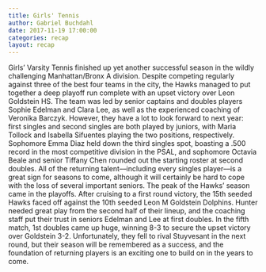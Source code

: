 ```yaml
---
title: Girls' Tennis
author: Gabriel Buchdahl
date: 2017-11-19 17:00:00
categories: recap
layout: recap
---
```


Girls’ Varsity Tennis finished up yet another successful season in the wildly challenging Manhattan/Bronx A division. Despite competing regularly against three of the best four teams in the city, the Hawks managed to put together a deep playoff run complete with an upset victory over Leon Goldstein HS. The team was led by senior captains and doubles players Sophie Edelman and Clara Lee, as well as the experienced coaching of Veronika Barczyk. However, they have a lot to look forward to next year: first singles and second singles are both played by juniors, with Maria Tollock and Isabella Sifuentes playing the two positions, respectively. Sophomore Emma Diaz held down the third singles spot, boasting a .500 record in the most competitive division in the PSAL, and sophomore Octavia Beale and senior Tiffany Chen rounded out the starting roster at second doubles. All of the returning talent––including every singles player––is a great sign for seasons to come, although it will certainly be hard to cope with the loss of several important seniors. The peak of the Hawks’ season came in the playoffs. After cruising to a first round victory, the 15th seeded Hawks faced off against the 10th seeded Leon M Goldstein Dolphins. Hunter needed great play from the second half of their lineup, and the coaching staff put their trust in seniors Edelman and Lee at first doubles. In the fifth match, 1st doubles came up huge, winning 8-3 to secure the upset victory over Goldstein 3-2. Unfortunately, they fell to rival Stuyvesant in the next round, but their season will be remembered as a success, and the foundation of returning players is an exciting one to build on in the years to come.
